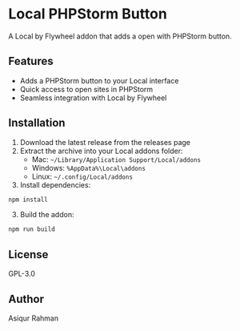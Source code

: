# Local PHPStorm Button

A Local by Flywheel addon that adds a open with PHPStorm button.

## Features

- Adds a PHPStorm button to your Local interface
- Quick access to open sites in PHPStorm
- Seamless integration with Local by Flywheel

## Installation

1. Download the latest release from the releases page
2. Extract the archive into your Local addons folder:
   - Mac: `~/Library/Application Support/Local/addons`
   - Windows: `%AppData%\Local\addons`
   - Linux: `~/.config/Local/addons`
3. Install dependencies:
```bash
npm install
```

3. Build the addon:
```bash
npm run build
```

## License

GPL-3.0

## Author

Asiqur Rahman
